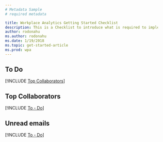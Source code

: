 ```yaml
---
# Metadata Sample
# required metadata

title: Workplace Analytics Getting Started Checklist
description: This is a Checklist to introduce what is required to implement Workplace Analytics for your Organization
author: rodonahu
ms.author: rodonahu
ms.date: 1/19/2018
ms.topic: get-started-article
ms.prod: wpa
---
```


## To Do
[!INCLUDE [Top Collaborators](MyA_Outlook_add-in/mya/MyA_Add-in_To-do.md)]

## Top Collaborators
[!INCLUDE [To - Do](MyA_Outlook_add-in/MyA_Add-in_Add_top_collab.md)]

## Unread emails
[!INCLUDE [To - Do](MyA_Outlook_add-in/MyA_Add-in_Unread_emails.md)]
